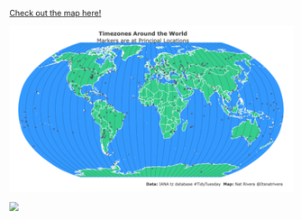 



[Check out the map here!](https://natrivera.github.io/tidytuesday/2023/2023-03-28/tidyTuesday_20230328.nb.html#htmlwidget-980bd8e11c94bd628309)


![Graph with all Languages](world_Timezones_Map.png)


![](timezone_map.gif)

